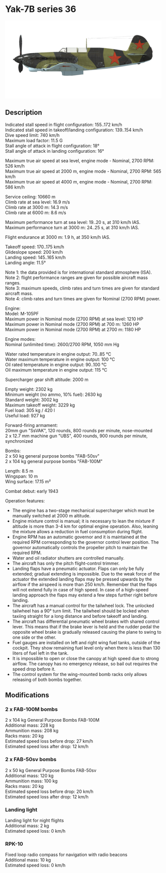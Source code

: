 # Yak-7B series 36  
  
![yak7bs36](../images/yak7bs36.png)  
  
## Description  
  
Indicated stall speed in flight configuration: 155..172 km/h  
Indicated stall speed in takeoff/landing configuration: 139..154 km/h  
Dive speed limit: 740 km/h  
Maximum load factor: 11.5 G  
Stall angle of attack in flight configuration: 18°  
Stall angle of attack in landing configuration: 16°  
  
Maximum true air speed at sea level, engine mode - Nominal, 2700 RPM: 526 km/h  
Maximum true air speed at 2000 m, engine mode - Nominal, 2700 RPM: 565 km/h  
Maximum true air speed at 4000 m, engine mode - Nominal, 2700 RPM: 586 km/h  
  
Service ceiling: 10660 m  
Climb rate at sea level: 16.9 m/s  
Climb rate at 3000 m: 14.3 m/s  
Climb rate at 6000 m: 8.6 m/s  
  
Maximum performance turn at sea level: 19..20 s, at 310 km/h IAS.  
Maximum performance turn at 3000 m: 24..25 s, at 310 km/h IAS.  
  
Flight endurance at 3000 m: 1.9 h, at 350 km/h IAS.  
  
Takeoff speed: 170..175 km/h  
Glideslope speed: 200 km/h  
Landing speed: 145..165 km/h  
Landing angle: 11.5°  
  
Note 1: the data provided is for international standard atmosphere (ISA).  
Note 2: flight performance ranges are given for possible aircraft mass ranges.  
Note 3: maximum speeds, climb rates and turn times are given for standard aircraft mass.  
Note 4: climb rates and turn times are given for Nominal (2700 RPM) power.  
  
Engine:  
Model: M-105PF  
Maximum power in Nominal mode (2700 RPM) at sea level: 1210 HP  
Maximum power in Nominal mode (2700 RPM) at 700 m: 1260 HP  
Maximum power in Nominal mode (2700 RPM) at 2700 m: 1180 HP  
  
Engine modes:  
Nominal (unlimited time): 2600/2700 RPM, 1050 mm Hg  
  
Water rated temperature in engine output: 70..85 °C  
Water maximum temperature in engine output: 100 °C  
Oil rated temperature in engine output: 90..100 °C  
Oil maximum temperature in engine output: 115 °C  
  
Supercharger gear shift altitude: 2000 m  
  
Empty weight: 2302 kg  
Minimum weight (no ammo, 10% fuel): 2630 kg  
Standard weight: 3002 kg  
Maximum takeoff weight: 3229 kg  
Fuel load: 305 kg / 420 l  
Useful load: 927 kg  
  
Forward-firing armament:  
20mm gun "SsVAK", 120 rounds, 800 rounds per minute, nose-mounted  
2 x 12.7 mm machine gun "UBS", 400 rounds, 900 rounds per minute, synchronized  
  
Bombs:  
2 x 50 kg general purpose bombs "FAB-50sv"  
2 x 104 kg general purpose bombs "FAB-100M"  
  
Length: 8.5 m  
Wingspan: 10 m  
Wing surface: 17.15 m²  
  
Combat debut: early 1943  
  
Operation features:  
- The engine has a two-stage mechanical supercharger which must be manually switched at 2000 m altitude.  
- Engine mixture control is manual; it is necessary to lean the mixture if altitude is more than 3-4 km for optimal engine operation. Also, leaning the mixture allows a reduction in fuel consumption during flight.  
- Engine RPM has an automatic governor and it is maintained at the required RPM corresponding to the governor control lever position. The governor automatically controls the propeller pitch to maintain the required RPM.  
- Water and oil radiator shutters are controlled manually.  
- The aircraft has only the pitch flight-control trimmer.  
- Landing flaps have a pneumatic actuator. Flaps can only be fully extended; gradual extending is impossible. Due to the weak force of the actuator the extended landing flaps may be pressed upwards by the airflow if the airspeed is more than 250 km/h. Remember that the flaps will not extend fully in case of high speed. In case of a high-speed landing approach the flaps may extend a few steps further right before landing.  
- The aircraft has a manual control for the tailwheel lock. The unlocked tailwheel has a 90° turn limit. The tailwheel should be locked when taxiing straight for a long distance and before takeoff and landing.  
- The aircraft has differential pneumatic wheel brakes with shared control lever. This means that if the brake lever is held and the rudder pedal the opposite wheel brake is gradually released causing the plane to swing to one side or the other.  
- Fuel gauges are installed on left and right wing fuel tanks, outside of the cockpit. They show remaining fuel level only when there is less than 130 liters of fuel left in the tank.  
- It is impossible to open or close the canopy at high speed due to strong airflow. The canopy has no emergency release, so bail out requires the speed drop before it.  
- The control system for the wing-mounted bomb racks only allows releasing of both bombs together.  
  
## Modifications  
  
  
### 2 x FAB-100M bombs  
  
2 x 104 kg General Purpose Bombs FAB-100M  
Additional mass: 228 kg  
Ammunition mass: 208 kg  
Racks mass: 20 kg  
Estimated speed loss before drop: 27 km/h  
Estimated speed loss after drop: 12 km/h  
  
### 2 x FAB-50sv bombs  
  
2 x 50 kg General Purpose Bombs FAB-50sv  
Additional mass: 120 kg  
Ammunition mass: 100 kg  
Racks mass: 20 kg  
Estimated speed loss before drop: 20 km/h  
Estimated speed loss after drop: 12 km/h  
  
### Landing light  
  
Landing light for night flights  
Additional mass: 2 kg  
Estimated speed loss: 0 km/h  
  
### RPK-10  
  
Fixed loop radio compass for navigation with radio beacons  
Additional mass: 10 kg  
Estimated speed loss: 0 km/h  
